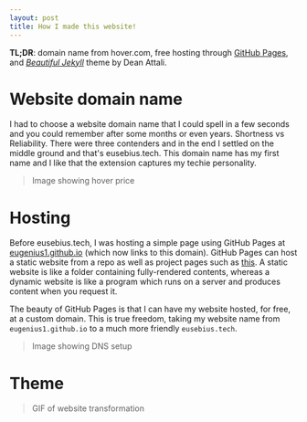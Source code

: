 ```yaml
---
layout: post
title: How I made this website!
---
```


**TL;DR**: domain name from hover.com, free hosting through [GitHub Pages](https://pages.github.com/), and [*Beautiful Jekyll*](http://deanattali.com/beautiful-jekyll/) theme by Dean Attali.

# Website domain name

I had to choose a website domain name that I could spell in a few seconds and you could remember after some months or even years. Shortness vs Reliability. There were three contenders and in the end I settled on the middle ground and that's eusebius.tech. This domain name has my first name and I like that the extension captures my techie personality.

> Image showing hover price

# Hosting

Before eusebius.tech, I was hosting a simple page using GitHub Pages at [eugenius1.github.io](http://eugenius1.github.io) (which now links to this domain). GitHub Pages can host a static website from a repo as well as project pages such as [this](http://eusebius.tech/ee3-rtdsp/). A static website is like a folder containing fully-rendered contents, whereas a dynamic website is like a program which runs on a server and produces content when you request it.

The beauty of GitHub Pages is that I can have my website hosted, for free, at a custom domain. This is true freedom, taking my website name from `eugenius1.github.io` to a much more friendly `eusebius.tech`.

> Image showing DNS setup

# Theme

> GIF of website transformation
